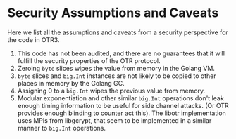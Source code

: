 # Security Assumptions and Caveats

Here we list all the assumptions and caveats from a security perspective for the code in OTR3.

1. This code has not been audited, and there are no guarantees that it will fulfill the security properties of the OTR protocol.
2. Zeroing `byte` slices wipes the value from memory in the Golang VM.
3. `byte` slices and `big.Int` instances are not likely to be copied to other places in memory by the Golang GC.
4. Assigning 0 to a `big.Int` wipes the previous value from memory.
5. Modular exponentiation and other similar `big.Int` operations don't leak enough timing information to be useful for side channel attacks. (Or OTR provides enough blinding to counter act this). The libotr implementation uses MPIs from libgcrypt, that seem to be implemented in a similar manner to `big.Int` operations.
